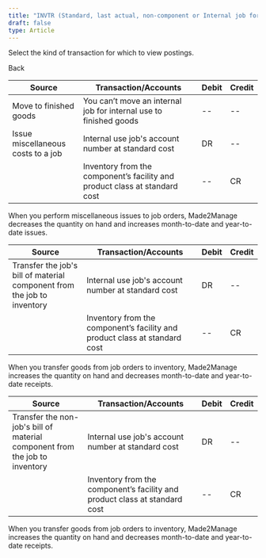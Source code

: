```yaml
---
title: "INVTR (Standard, last actual, non-component or Internal job for internal use)"
draft: false
type: Article
---
```


Select the kind of transaction for which to view postings. 

Back

| Source                             | Transaction/Accounts                                                       | Debit | Credit |
|------------------------------------|----------------------------------------------------------------------------|-------|--------|
| Move to finished goods             | You can’t move an internal job for internal use to finished goods          | --    | --     |
| Issue miscellaneous costs to a job | Internal use job's account number at standard cost                         | DR    | --     |
|                                    | Inventory from the component’s facility and product class at standard cost | --    | CR     |

When you perform miscellaneous issues to job orders, Made2Manage decreases the quantity on hand and increases month-to-date and year-to-date issues.

| Source                                                                  | Transaction/Accounts                                                       | Debit | Credit |
|-------------------------------------------------------------------------|----------------------------------------------------------------------------|-------|--------|
| Transfer the job's bill of material component from the job to inventory | Internal use job's account number at standard cost                         | DR    | --     |
|                                                                         | Inventory from the component’s facility and product class at standard cost | --    | CR     |

When you transfer goods from job orders to inventory, Made2Manage increases the quantity on hand and decreases month-to-date and year-to-date receipts.

| Source                                                                      | Transaction/Accounts                                                       | Debit | Credit |
|-----------------------------------------------------------------------------|----------------------------------------------------------------------------|-------|--------|
| Transfer the non-job's bill of material component from the job to inventory | Internal use job's account number at standard cost                         | DR    | --     |
|                                                                             | Inventory from the component’s facility and product class at standard cost | --    | CR     |

When you transfer goods from job orders to inventory, Made2Manage increases the quantity on hand and decreases month-to-date and year-to-date receipts.